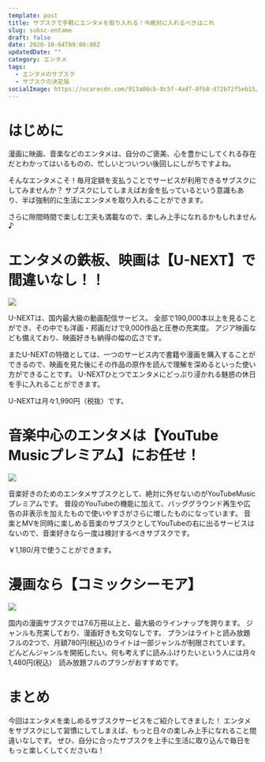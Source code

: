 ```yaml
---
template: post
title: サブスクで手軽にエンタメを取り入れる！今絶対に入れるべきはこれ
slug: subsc-entame
draft: false
date: 2020-10-04T09:00:00Z
updatedDate: ""
category: エンタメ
tags:
  - エンタメのサブスク
  - サブスクの決定版
socialImage: https://ucarecdn.com/913a06cb-8c5f-4ad7-8fb8-d72b72f5eb15/
---
```


# はじめに
漫画に映画、音楽などのエンタメは、自分のご褒美、心を豊かにしてくれる存在だとわかってはいるものの、忙しいとついつい後回しにしがちですよね。

そんなエンタメこそ！毎月定額を支払うことでサービスが利用できるサブスクにしてみませんか？
サブスクにしてしまえばお金を払っているという意識もあり、半ば強制的に生活にエンタメを取り入れることができます。

さらに隙間時間で楽しむ工夫も満載なので、楽しみ上手になれるかもしれません♪

# エンタメの鉄板、映画は【U-NEXT】で間違いなし！！

![](https://ucarecdn.com/b4ecd126-e7fe-4b72-ab5f-1970ec9841cf/)

U-NEXTは、国内最大級の動画配信サービス。
全部で190,000本以上を見ることができ、その中でも洋画・邦画だけで9,000作品と圧巻の充実度。
アジア映画なども備えており、映画好きも納得の幅の広さです。

またU-NEXTの特徴としては、一つのサービス内で書籍や漫画を購入することができるので、映画を見た後にその作品の原作を読んで理解を深めるといった使い方ができることです。
U-NEXTひとつでエンタメにどっぷり浸かれる魅惑の休日を手に入れることができます。

U-NEXTは月々1,990円（税抜）です。

# 音楽中心のエンタメは【YouTube Musicプレミアム】にお任せ！

![](https://ucarecdn.com/aeeeb174-67f4-4732-b735-5fb56830af5c/)

音楽好きのためのエンタメサブスクとして、絶対に外せないのがYouTubeMusicプレミアムです。
普段のYouTubeの機能に加えて、バッググラウンド再生や広告の非表示を加えたもので使いやすさがさらに増したものになっています。
音楽とMVを同時に楽しめる音楽のサブスクとしてYouTubeの右に出るサービスはないので、音楽好きなら一度は検討するべきサブスクです。

￥1,180/月で使うことができます。

# 漫画なら【コミックシーモア】

![](https://ucarecdn.com/f9e92320-abd5-4f19-a2d7-5c5f5832138b/)

国内の漫画サブスクでは7.6万冊以上と、最大級のラインナップを誇ります。
ジャンルも充実しており、漫画好きも文句なしです。
プランはライトと読み放題フルの2つで、月額780円(税込)のライトは一部ジャンルが制限されています。
どんどんジャンルを開拓したい。何も考えずに読みふけりたいという人には月々1,480円(税込)　読み放題フルのプランがおすすめです。

# まとめ

今回はエンタメを楽しめるサブスクサービスをご紹介してきました！
エンタメをサブスクにして習慣にしてしまえば、もっと日々の楽しみ上手になれること間違いなしです。
ぜひ、自分に合ったサブスクを上手に生活に取り込んで毎日をもっと楽しくしてくださいね！


